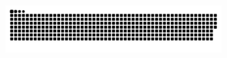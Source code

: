 <img src="https://raw.githubusercontent.com/SaqibBashir313/SaqibBashir313/refs/heads/output/snake.svg" alt="GitHub Snake"/>

